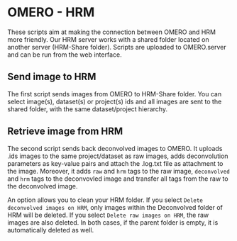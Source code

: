 # OMERO - HRM

These scripts aim at making the connection between OMERO and HRM more friendly.
Our HRM server works with a shared folder located on another server (HRM-Share folder).
Scripts are uploaded to OMERO.server and can be run from the web interface. 

## Send image to HRM

The first script sends images from OMERO to HRM-Share folder. You can select image(s), dataset(s) or project(s) ids and all images are sent to the shared folder, 
with the same dataset/project hierarchy.

## Retrieve image from HRM

The second script sends back deconvolved images to OMERO. It uploads .ids images to the same project/dataset as raw images, 
adds deconvolution parameters as key-value pairs and attach the .log.txt file as attachment to the image. 
Moreover, it adds ``raw`` and ``hrm`` tags to the raw image, ``deconvolved`` and ``hrm`` tags to the deconvovled
image and transfer all tags from the raw to the deconvolved image.

An option allows you to clean your HRM folder. If you select ``Delete deconvolved images on HRM``, 
only images within the Deconvolved folder of HRM will be deleted.
If you select ``Delete raw images on HRM``, the raw images are also deleted. In both cases, if the 
parent folder is empty, it is automatically deleted as well.
